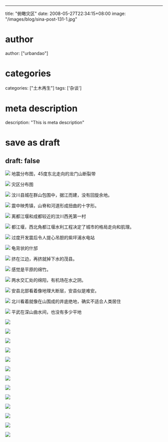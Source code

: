 
---
title: "俯瞰灾区"
date: 2008-05-27T22:34:15+08:00
image: "/images/blog/sina-post-131-1.jpg"
# author
author: ["urbandao"]
# categories
categories: ["土木再生"]
tags: ['杂谈']
# meta description
description: "This is meta description"
# save as draft
draft: false
---

![](/images/blog/sina-post-131-1.jpg)
地震分布图，45度东北走向的龙门山断裂带

![](/images/blog/sina-post-131-2.jpg)
灾区分布图

![](/images/blog/sina-post-131-3.jpg)
汶川县城在群山包围中，据江而建，没有回旋余地。

![](/images/blog/sina-post-131-4.jpg)
震中映秀镇，山脊和河道形成扭曲的十字形。

![](/images/blog/sina-post-131-5.jpg)
离都江堰和成都较近的汶川西羌第一村

![](/images/blog/sina-post-131-6.jpg)
都江堰，西北角都江堰水利工程决定了城市的格局走向和肌理。

![](/images/blog/sina-post-131-7.jpg)
过度开发震后令人提心吊胆的紫坪浦水电站

![](/images/blog/sina-post-131-8.jpg)
龟背状的什邡

![](/images/blog/sina-post-131-9.jpg)
挤在江边，再挤就掉下水的茂县。

![](/images/blog/sina-post-131-10.jpg)
感觉是平原的绵竹。

![](/images/blog/sina-post-131-11.jpg)
两水交汇处的绵阳，有机场在水之阴。

![](/images/blog/sina-post-131-12.jpg)
安县北部看着像地理大断层，安县似是难安。

![](/images/blog/sina-post-131-13.jpg)
北川看着就像在山围成的井底绝地，确实不适合人类居住

![](/images/blog/sina-post-131-14.jpg)
平武在深山曲水间，也没有多少平地

![](/images/blog/sina-post-131-15.jpg)

![](/images/blog/sina-post-131-16.jpg)

![](/images/blog/sina-post-131-17.jpg)

![](/images/blog/sina-post-131-18.jpg)

![](/images/blog/sina-post-131-19.jpg)

![](/images/blog/sina-post-131-20.jpg)

![](/images/blog/sina-post-131-21.jpg)

![](/images/blog/sina-post-131-22.jpg)

![](/images/blog/sina-post-131-23.jpg)

![](/images/blog/sina-post-131-24.jpg)

![](/images/blog/sina-post-131-25.jpg)

![](/images/blog/sina-post-131-26.jpg)

![](/images/blog/sina-post-131-27.jpg)
